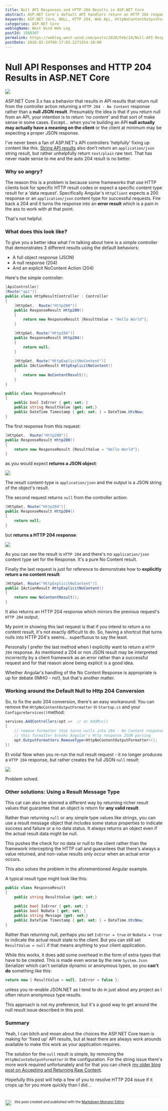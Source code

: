 ```yaml
---
title: Null API Responses and HTTP 204 Results in ASP.NET Core
abstract: ASP.NET Core's default API handlers return an HTTP 204 response for null value results. This is meant to be a convenience feature, but if your calling API depends on a proper JSON response or an HTTP 200 result code, it can cause applications to break. In this post I'll describe why this can be a problem and how you can return proper JSON results for null values.
keywords: ASP.NET Core, NULL, HTTP 204, Web Api, HttpNoContentOutputFormatter
categories: ASP.NET Core
weblogName: West Wind Web Log
postId: 1568307
permalink: https://weblog.west-wind.com/posts/2020/Feb/24/Null-API-Responses-and-HTTP-204-Results-in-ASPNET-Core
postDate: 2020-02-24T00:17:03.2271554-10:00
---
```

# Null API Responses and HTTP 204 Results in ASP.NET Core

![](204NoContentResponseBanner.png)

ASP.NET Core 3.x has a behavior that results in API results that return null from the controller action returning a `HTTP 204 - No Content` response rather than a **null JSON result**. Presumably the idea is that if you return null from an API, your intention is to return *'no content'* and that sort of make sense in some cases. Except... when you're building an API **null actually may actually have a meaning on the client** or the client at minimum may be expecting a proper JSON response.

I've never been a fan of ASP.NET's API controllers 'helpfully' fixing up content like this. [String API results](https://weblog.west-wind.com/posts/2017/Sep/14/Accepting-Raw-Request-Body-Content-in-ASPNET-Core-API-Controllers) also don't return an `application/json` string result, but rather unhelpfully return `text/plain` raw text. That has never made sense to me and the auto 204 result is no better.

### Why so angry?
The reason this is a problem is because some frameworks that use HTTP clients look for specific HTTP result codes or expect a specific content type result for a 'data request'. Specifically Angular's `HttpClient` expects a 200 response or an `application/json` content type for successful requests. Fire back a 204 and it turns the response into an **error result** which is a pain in the ass to work with at that point.

That's not helpful.

### What does this look like?
To give you a better idea what I'm talking about here is a simple controller that demonstrates 3 different results using the default behaviors:

* A full object response (JSON)
* A null response (204)
* And an explicit NoContent Action (204)

Here's the simple controller:

```csharp
[ApiController]
[Route("api")]
public class HttpResultController : Controller
{
    [HttpGet,  Route("Http200")]
    public ResponseResult Http200()
    {
        return new ResponseResult {ResultValue = "Hello World"};
    }

    [HttpGet, Route("Http204")]
    public ResponseResult Http204()
    {
        return null;
    }
    
    [HttpGet, Route("HttpExplicitNoContent")]
    public IActionResult HttpExplicitNoContent()
    {
        return new NoContentResult();
    }
}

public class ResponseResult
{
    public bool IsError { get; set; }
    public string ResultValue {get; set;}
    public DateTime Timestamp { get; set; } = DateTime.UtcNow;
}
```


The first response from this request:

```csharp
[HttpGet,  Route("Http200")]
public ResponseResult Http200()
{
    return new ResponseResult {ResultValue = "Hello World"};
}
```

as you would expect **returns a JSON object**:

![](Http200ObjectResult.png)

The result content-type is `application/json` and the output is a JSON string of the object's result.

The second request returns `null` from the controller action:

```csharp
[HttpGet, Route("Http204")]
public ResponseResult Http204()
{
    return null;
}
```

but **returns a HTTP 204 response**:

![](Http204ResultFromNull.png)

As you can see the result is `HTTP 204` and there's no `application/json` content type set for the Response. It's a pure No Content result.

Finally the last request is just for reference to demonstrate how to **explicitly return a no content result**:

```csharp
[HttpGet, Route("HttpExplicitNoContent")]
public IActionResult HttpExplicitNoContent()
{
    return new NoContentResult();
}
```

It also returns an HTTP 204 response which mirrors the previous request's `HTTP 204` output.

My point in showing this last request is that if you intend to return a no content result, it's not exactly difficult to do. So, having a shortcut that turns nulls into HTTP 204's seems... superfluous to say the least.

Personally I prefer the last method when I explicitly want to return a `HTTP 204` response. As mentioned a 204 or non JSON result may be interpreted incorrectly by a client framework as an error rather than a successful request and for that reason alone being explicit is a good idea.

Whether Angular's handling of the No Content Response is appropriate is up for debate (IMHO - no!), but that's another matter.

### Working around the Default Null to Http 204 Conversion
So, to fix the auto 204 conversion, there's an easy workaround: You can  remove the `HttpNoContentOutputFormatter` in `Startup.cs` and your `ConfigureServices()`method:

```cs
services.AddControllers(opt =>  // or AddMvc()
{
    // remove formatter that turns nulls into 204 - No Content responses
    // this formatter breaks Angular's Http response JSON parsing
    opt.OutputFormatters.RemoveType<HttpNoContentOutputFormatter>();
})
```

Et voila! Now when you re-run the null result request - it no longer produces a `HTTP 204` response, but rather creates the full JSON `null` result:

![](ProperJsonNullResponse.png)

Problem solved. 

### Other solutions: Using a Result Message Type
This cat can also be skinned a different way by returning richer result values that guarantee that an object is return for **any valid result**.

Rather than returning `null` or any simple type values like strings, you can use a result message object that includes some status properties to indicate success and failure or a no data status. It always returns an object even if the actual result data might be null.

This pushes the check for no data or null to the client rather than the framework intercepting the HTTP call and guarantees that there's always a value returned, and non-value results only occur when an actual error occurs.

This also solves the problem in the aforementioned Angular example.

A typical result type might look like this:

```csharp
public class ResponseResult
{
    public string ResultValue {get; set;}
    
    public bool IsError { get; set; }
    public bool NoData { get; set; }
    public string Message {get; set;}
    public DateTime Timestamp { get; set; } = DateTime.UtcNow;
}
```

Rather than returning null, perhaps you set `IsError = true`  or `NoData = true` to indicate the actual result state to the client. But you can still set `ResultValue = null` if that means anything to your client application.

While this works, it does add some overhead in the form of extra types that have to be created. This is made even worse by the new `System.Json` Serializer which can't serialize dynamic or anonymous types, so you **can't do** something like this:

```cs
return new { ResultValue = null, IsError = false };
```

unless you re-enable JSON.NET as I tend to do in just about any project as I often return anonymous type results.

This approach is not my preference, but it's a good way to get around the null result issue described in this post.

### Summary
Yeah, I can bitch and moan about the choices the ASP.NET Core team is making for 'fixed up' API results, but at least there are always work arounds available to make this work as your application requires. 

The solution for the `null` result is simple, by removing the `HttpNoConteOutputFormatter` in the configuration. For the string issue there's more work required unfortunately and for that you can check [my older blog post on Accepting and Returning Raw Content](https://weblog.west-wind.com/posts/2017/Sep/14/Accepting-Raw-Request-Body-Content-in-ASPNET-Core-API-Controllers?Page=2). 

Hopefully this post will help a few of you to resolve HTTP 204 issue if it crops up for you more quickly than I did...

<div style="margin-top: 30px;font-size: 0.8em;
            border-top: 1px solid #eee;padding-top: 8px;">
    <img src="https://markdownmonster.west-wind.com/favicon.png"
         style="height: 20px;float: left; margin-right: 10px;"/>
    this post created and published with the 
    <a href="https://markdownmonster.west-wind.com" 
       target="top">Markdown Monster Editor</a> 
</div>